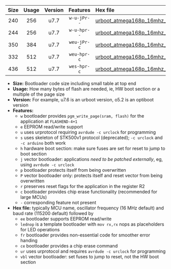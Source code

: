 |Size|Usage|Version|Features|Hex file|
|:-:|:-:|:-:|:-:|:--|
|240|256|u7.7|`w-u-jPr--`|[urboot_atmega168p_16mhz_38400bps_lednop_ur_vbl.hex](https://raw.githubusercontent.com/stefanrueger/urboot.hex/main/mcus/atmega168p/fcpu_16mhz/38400_bps/urboot_atmega168p_16mhz_38400bps_lednop_ur_vbl.hex)|
|244|256|u7.7|`w-u-hpr--`|[urboot_atmega168p_16mhz_38400bps_lednop_fr_ur.hex](https://raw.githubusercontent.com/stefanrueger/urboot.hex/main/mcus/atmega168p/fcpu_16mhz/38400_bps/urboot_atmega168p_16mhz_38400bps_lednop_fr_ur.hex)|
|350|384|u7.7|`weu-jPr-c`|[urboot_atmega168p_16mhz_38400bps_ee_lednop_fr_ce_ur_vbl.hex](https://raw.githubusercontent.com/stefanrueger/urboot.hex/main/mcus/atmega168p/fcpu_16mhz/38400_bps/urboot_atmega168p_16mhz_38400bps_ee_lednop_fr_ce_ur_vbl.hex)|
|332|512|u7.7|`weu-hpr-c`|[urboot_atmega168p_16mhz_38400bps_ee_lednop_fr_ce_ur.hex](https://raw.githubusercontent.com/stefanrueger/urboot.hex/main/mcus/atmega168p/fcpu_16mhz/38400_bps/urboot_atmega168p_16mhz_38400bps_ee_lednop_fr_ce_ur.hex)|
|436|512|u7.7|`wes-hpr-c`|[urboot_atmega168p_16mhz_38400bps_ee_lednop_fr_ce.hex](https://raw.githubusercontent.com/stefanrueger/urboot.hex/main/mcus/atmega168p/fcpu_16mhz/38400_bps/urboot_atmega168p_16mhz_38400bps_ee_lednop_fr_ce.hex)|

- **Size:** Bootloader code size including small table at top end
- **Usage:** How many bytes of flash are needed, ie, HW boot section or a multiple of the page size
- **Version:** For example, u7.6 is an urboot version, o5.2 is an optiboot version
- **Features:**
  + `w` bootloader provides `pgm_write_page(sram, flash)` for the application at `FLASHEND-4+1`
  + `e` EEPROM read/write support
  + `u` uses urprotocol requiring `avrdude -c urclock` for programming
  + `s` uses skeleton of STK500v1 protocol (deprecated); `-c urclock` and `-c arduino` both work
  + `h` hardware boot section: make sure fuses are set for reset to jump to boot section
  + `j` vector bootloader: applications *need to be patched externally*, eg, using `avrdude -c urclock`
  + `p` bootloader protects itself from being overwritten
  + `P` vector bootloader only: protects itself and reset vector from being overwritten
  + `r` preserves reset flags for the application in the register R2
  + `c` bootloader provides chip erase functionality (recommended for large MCUs)
  + `-` corresponding feature not present
- **Hex file:** typically MCU name, oscillator frequency (16 MHz default) and baud rate (115200 default) followed by
  + `ee` bootloader supports EEPROM read/write
  + `lednop` is a template bootloader with `mov rx,rx` nops as placeholders for LED operations
  + `fr` bootloader provides non-essential code for smoother error handing
  + `ce` bootloader provides a chip erase command
  + `ur` uses urprotocol and requires `avrdude -c urclock` for programming
  + `vbl` vector bootloader: set fuses to jump to reset, not the HW boot section
